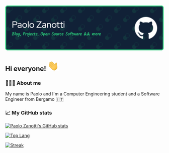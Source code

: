 ![Header Banner](assets/github-header-image-3.png)

## Hi everyone! <img src="assets/Hi.gif" alt="👋" width="35"/>


### 🙋🏻‍♂️ About me 
My name is Paolo and I'm a Computer Engineering student and a Software Engineer from Bergamo 🇮🇹

<!--- 🔭 I’m currently working on ...
- 🌱 I’m currently learning ...
- 👯 I’m looking to collaborate on ...
- 🤔 I’m looking for help with ...
- 💬 Ask me about ...
- 📫 How to reach me: ...
- 😄 Pronouns: ...
- ⚡ Fun fact: ...-->


### 📈 My GitHub stats
<!--![Visit](https://visitor-badge.glitch.me/badge?page_id=zanottipaolo.zanottipaolo)
![Visitor Count](https://profile-counter.glitch.me/zanottipaolo/count.svg)-->

[![Paolo Zanotti's GitHub stats](https://github-readme-stats.vercel.app/api?username=zanottipaolo&show_icons=true&theme=dracula)](https://github.com/anuraghazra/github-readme-stats)

[![Top Lang](https://github-readme-stats.vercel.app/api/top-langs/?username=zanottipaolo&layout=compact&theme=dracula&langs_count=6)](https://github.com/anuraghazra/github-readme-stats)

[![Streak](https://github-readme-streak-stats.herokuapp.com/?user=zanottipaolo&theme=dracula)](https://github.com/denvercoder1/github-readme-streak-stats)
